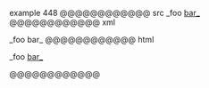 example 448
@@@@@@@@@@@@ src
_foo [bar_](/url)
@@@@@@@@@@@@ xml
<?xml version="1.0" encoding="UTF-8"?>
<!DOCTYPE document SYSTEM "CommonMark.dtd">
<document xmlns="http://commonmark.org/xml/1.0">
  <paragraph>
    <text>_foo </text>
    <link destination="/url" title="">
      <text>bar_</text>
    </link>
  </paragraph>
</document>
@@@@@@@@@@@@ html
<p>_foo <a href="/url">bar_</a></p>
@@@@@@@@@@@@
